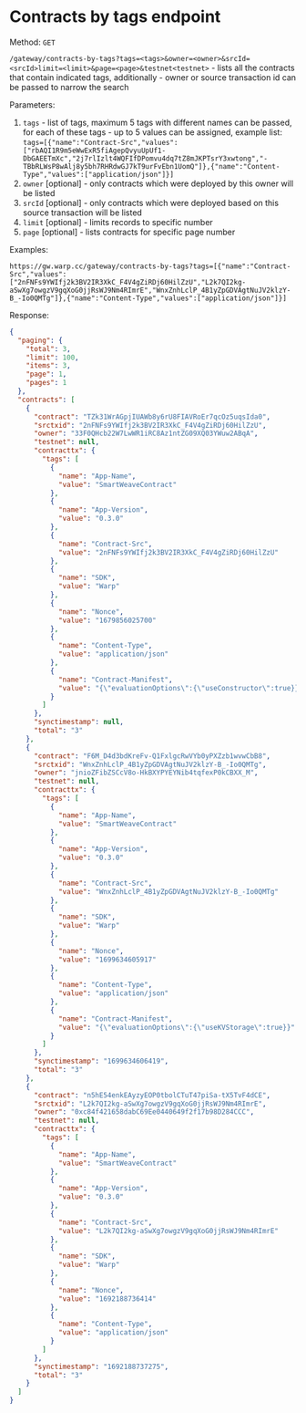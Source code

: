 # Contracts by tags endpoint

Method: `GET`

`/gateway/contracts-by-tags?tags=<tags>&owner=<owner>&srcId=<srcId>limit=<limit>&page=<page>&testnet<testnet>` - lists all the contracts that contain indicated tags, additionally - owner or source transaction id can be passed to narrow the search

Parameters:

1. `tags` - list of tags, maximum 5 tags with different names can be passed, for each of these tags - up to 5 values can be assigned, example list: `tags=[{"name":"Contract-Src","values":["rbAQI1R9m5eWwExR5fiAgepQvyuUpUf1-DbGAEETmXc","2j7rlIzlt4WQFIfDPomvu4dq7tZ8mJKPTsrY3xwtong","-TBbRLWsP8wAlj8y5bh7RHRdwGJ7kT9urFvEbn1UomQ"]},{"name":"Content-Type","values":["application/json"]}]`
2. `owner` [optional] - only contracts which were deployed by this owner will be listed
3. `srcId` [optional] - only contracts which were deployed based on this source transaction will be listed
4. `limit` [optional] - limits records to specific number
5. `page` [optional] - lists contracts for specific page number

Examples:

`https://gw.warp.cc/gateway/contracts-by-tags?tags=[{"name":"Contract-Src","values":["2nFNFs9YWIfj2k3BV2IR3XkC_F4V4gZiRDj60HilZzU","L2k7QI2kg-aSwXg7owgzV9gqXoG0jjRsWJ9Nm4RImrE","WnxZnhLclP_4B1yZpGDVAgtNuJV2klzY-B_-Io0QMTg"]},{"name":"Content-Type","values":["application/json"]}]`

Response:

```json
{
  "paging": {
    "total": 3,
    "limit": 100,
    "items": 3,
    "page": 1,
    "pages": 1
  },
  "contracts": [
    {
      "contract": "TZk31WrAGpjIUAWb8y6rU8FIAVRoEr7qcOz5uqsIda0",
      "srctxid": "2nFNFs9YWIfj2k3BV2IR3XkC_F4V4gZiRDj60HilZzU",
      "owner": "33F0QHcb22W7LwWR1iRC8Az1ntZG09XQ03YWuw2ABqA",
      "testnet": null,
      "contracttx": {
        "tags": [
          {
            "name": "App-Name",
            "value": "SmartWeaveContract"
          },
          {
            "name": "App-Version",
            "value": "0.3.0"
          },
          {
            "name": "Contract-Src",
            "value": "2nFNFs9YWIfj2k3BV2IR3XkC_F4V4gZiRDj60HilZzU"
          },
          {
            "name": "SDK",
            "value": "Warp"
          },
          {
            "name": "Nonce",
            "value": "1679856025700"
          },
          {
            "name": "Content-Type",
            "value": "application/json"
          },
          {
            "name": "Contract-Manifest",
            "value": "{\"evaluationOptions\":{\"useConstructor\":true}}"
          }
        ]
      },
      "synctimestamp": null,
      "total": "3"
    },
    {
      "contract": "F6M_D4d3bdKreFv-Q1FxlgcRwVYb0yPXZzb1wvwCbB8",
      "srctxid": "WnxZnhLclP_4B1yZpGDVAgtNuJV2klzY-B_-Io0QMTg",
      "owner": "jnioZFibZSCcV8o-HkBXYPYEYNib4tqfexP0kCBXX_M",
      "testnet": null,
      "contracttx": {
        "tags": [
          {
            "name": "App-Name",
            "value": "SmartWeaveContract"
          },
          {
            "name": "App-Version",
            "value": "0.3.0"
          },
          {
            "name": "Contract-Src",
            "value": "WnxZnhLclP_4B1yZpGDVAgtNuJV2klzY-B_-Io0QMTg"
          },
          {
            "name": "SDK",
            "value": "Warp"
          },
          {
            "name": "Nonce",
            "value": "1699634605917"
          },
          {
            "name": "Content-Type",
            "value": "application/json"
          },
          {
            "name": "Contract-Manifest",
            "value": "{\"evaluationOptions\":{\"useKVStorage\":true}}"
          }
        ]
      },
      "synctimestamp": "1699634606419",
      "total": "3"
    },
    {
      "contract": "n5hE54enkEAyzyEOP0tbolCTuT47piSa-tX5TvF4dCE",
      "srctxid": "L2k7QI2kg-aSwXg7owgzV9gqXoG0jjRsWJ9Nm4RImrE",
      "owner": "0xc84f421658dabC69Ee0440649f2f17b98D284CCC",
      "testnet": null,
      "contracttx": {
        "tags": [
          {
            "name": "App-Name",
            "value": "SmartWeaveContract"
          },
          {
            "name": "App-Version",
            "value": "0.3.0"
          },
          {
            "name": "Contract-Src",
            "value": "L2k7QI2kg-aSwXg7owgzV9gqXoG0jjRsWJ9Nm4RImrE"
          },
          {
            "name": "SDK",
            "value": "Warp"
          },
          {
            "name": "Nonce",
            "value": "1692188736414"
          },
          {
            "name": "Content-Type",
            "value": "application/json"
          }
        ]
      },
      "synctimestamp": "1692188737275",
      "total": "3"
    }
  ]
}
```
